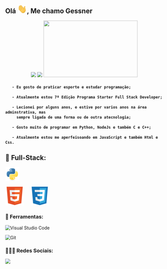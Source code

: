 ## Olá <img src="https://raw.githubusercontent.com/ABSphreak/ABSphreak/master/gifs/Hi.gif" width="30px">, Me chamo Gessner

<p align="center">

 <img src="https://cdn.dribbble.com/users/4385214/screenshots/10639794/2gui.gif" width="300px"/> 
  
 <img height="180em" src="https://github-readme-stats.vercel.app/api?username=Gessner Bezerra&show_icons=true&theme=city_lights&include_all_commits=true&count_private=true"/>
  
<img height="180em" src="https://github-readme-stats.vercel.app/api/top-langs/?username=montoyaaa&layout=compact&langs_count=7&theme=city_lights" width="300px"/>
 
  
<h4>  
 
       - Eu gosto de praticar esporte e estudar programação;
 
       - Atualmente estou 7ª Edição Programa Starter Full Stack Developer;
 
       - Lecionei por alguns anos, e estive por varios anos na área adminstrativa, mas 
         sempre ligada de uma forma ou de outra atecnologia;
 
       - Gosto muito de programar em Python, NodeJs e também C e C++;
 
       - Atualmente estou me aperfeisoando em JavaScript e também Html e Css.

</h4>

<h2> 🚀 Full-Stack: </h2>

<p align="center">
  
  
<img src="https://raw.githubusercontent.com/devicons/devicon/master/icons/python/python-original.svg" alt="imagem" width="45"> &nbsp;

<img src="https://raw.githubusercontent.com/devicons/devicon/master/icons/html5/html5-original.svg" alt="imagem" width="60"> &nbsp;
&nbsp;
<img src="https://raw.githubusercontent.com/devicons/devicon/master/icons/css3/css3-original.svg" alt="imagem" width="60"> &nbsp;
&nbsp;

### 🔧 Ferramentas:<br>


 
<img height="45" title="Visual Studio Code" alt="Visual Studio Code" src="https://cdn.jsdelivr.net/gh/devicons/devicon/icons/vscode/vscode-original.svg"> &nbsp;

<img height="45" title="Git" alt="Git" src="https://cdn.jsdelivr.net/gh/devicons/devicon/icons/git/git-original.svg"> &nbsp;
  
### 👨🏻‍💻 Redes Sociais:

<a href="https:/www.linkedin.com/in/gessner-de-oliveira-bezerra-a9908b42" alt="Linkedin">
   <img src="https://img.shields.io/badge/LinkedIn-0077B5?style=for-the-badge&logo=linkedin&logoColor=white"/>
</a>

</p>
